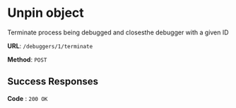 # Unpin object

Terminate process being debugged and closesthe debugger with a given ID

**URL**: `/debuggers/1/terminate`

**Method**: `POST`

## Success Responses

**Code** : `200 OK`
